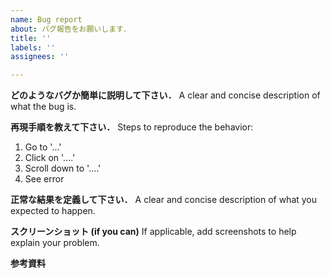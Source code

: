 ```yaml
---
name: Bug report
about: バグ報告をお願いします．
title: ''
labels: ''
assignees: ''

---
```


**どのようなバグか簡単に説明して下さい．**
A clear and concise description of what the bug is.

**再現手順を教えて下さい．**
Steps to reproduce the behavior:
1. Go to '...'
2. Click on '....'
3. Scroll down to '....'
4. See error

**正常な結果を定義して下さい．**
A clear and concise description of what you expected to happen.

**スクリーンショット (if you can)**
If applicable, add screenshots to help explain your problem.

**参考資料**
